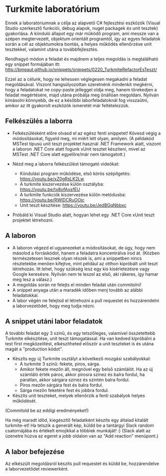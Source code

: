 # Turkmite laboratórium

Ennek a laboratóriumnak a célja az alapvető C# fejlesztési eszközök (Visual Studio szerkesztő funkciói, debug alapok, nuget packagek és unit tesztek) gyakorlása. A kiinduló állapot egy már működő program, ami messze van a szépen megtervezett, objektum orientált programtól, így az egyes feladatok során a cél az objektumokra bontás, a helyes működés ellenőrzése unit tesztekkel, valamint utána a továbbfejlesztés.

Rendhagyó módon a feladat és majdnem a teljes megoldás is megtalálható egy snippet formájában itt:
http://bmeaut.github.io/snippets/snippets/0220_TurkmiteRefactorEsTeszt/

Ezzel az a célunk, hogy ne lehessen véglegesen megakadni a feladat megoldásával. Viszont hangsúlyozottan szeretnénk mindenkit megkérni, hogy a feladatokat ne copy-paste jelleggel oldja meg, hanem törekedjen a feladat megértésére, majd utána próbálja meg önállóan megoldani. Nyilván kimásolni könnyebb, de ez a későbbi laborfeladatoknál fog visszaütni, amikor az itt gyakorolt eszközök ismeretét már feltételezzük.

## Felkészülés a laborra

- Felkészülésként előre olvasd el az egész fenti snippetet! Kövesd végig a módosításokat, figyeld meg, mi miért lett olyan, amilyen. (A példakód MSTest típusú unit teszt projektet használ .NET Framework alatt, viszont a laboron .NET Core alatt fogunk xUnit tesztet készíteni, mivel az MSTest .NET Core alatt egyelőre/már nem támogatott.)
- Nézd meg a laborra felkészülést támogató videókat:
  - Kiindulási program működése, első körös szépítgetés: https://youtu.be/xZ0gRsLK2Lw
  - A turkmite kiszervezése külön osztályba: https://youtu.be/tx8ofAxsfEU
  - A turkmite funkciók kiszervezése külön metódusba: https://youtu.be/RWIDCRuOOjc
  - Unit teszt készítése: https://youtu.be/JedBGqNbbxc

- Próbáld ki Visual Studio alatt, hogyan lehet egy .NET Core xUnit teszt projektet létrehozni.

## A laboron

- A laboron végezd el ugyanezeket a módosításokat, de úgy, hogy nem másolod a forráskódot, hanem a feladatra koncentrálva írod át. (Közben természetesen lesznek olyan részek is, ami a snippetben nincs részletekbe menően kifejtve, mint például az otthon kipróbált unit teszt létrehozás. Itt lehet, hogy szükség lesz egy kis kísérletezésre vagy Google keresésre. Nyilván nem te leszel az első, aki rákeres, így hamar meg lesz a válasz.)
- A megoldás során ne felejts el minden feladat után commitolni!
- A snippet anyaga után a maradék időben menj tovább az alábbi feladatokkal.
- A labor végén ne felejtsd el létrehozni a pull requestet és hozzárendelni a laborvezetődet, hogy meg tudja nézni.

## A snippet utáni labor feladatok

A további feladat egy 3 színű, és egy tetszőleges, valamivel összetettebb Turkmite elkészítése, unit teszt támogatással. Ha van kedved kipróbálni a test first megközelítést, elkészítheted először a unit teszteket is és utána magát a "production kódot".

- Készíts egy új Turkmite osztályt a következő mozgási szabályokkal:
    - A turkmite 3 színű: fekete, piros, sárga.
    - Amikor fekete mezőn áll, megnövel egy belső számlálót. Ha az új számláló érték páros, akkor pirosra színez és balra fordul, ha páratlan, akkor sárgára színez és szintén balra fordul.
    - Piros mezőn sárgára fest és balra fordul.
    - Sárga mezőn feketére fest és jobbra fordul.
- Készíts unit teszteket, melyek ellenőrzik a fenti szabályok helyes működését.

(Commitold be az eddigi eredményeket!)

Ha még maradt időd, kiegészítő feladatként készíts egy általad kitalált turkmite-et! Ha tetszik a generált kép, küldd be a tantárgyi Slack random csatornájába és értékelt emojikkal a többiek munkáját! :) (Slack alatt az üzenetre húzva az egeret a jobb oldalon van az "Add reaction" menüpont.)

## A labor befejezése

Az elkészült megoldásról készíts pull requestet és küldd be, hozzárendelve a laborvezetődet reviewerként.

